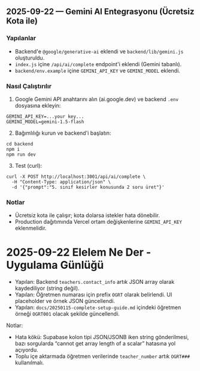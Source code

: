 ## 2025-09-22 — Gemini AI Entegrasyonu (Ücretsiz Kota ile)

### Yapılanlar
- Backend'e `@google/generative-ai` eklendi ve `backend/lib/gemini.js` oluşturuldu.
- `index.js` içine `/api/ai/complete` endpoint'i eklendi (Gemini tabanlı).
- `backend/env.example` içine `GEMINI_API_KEY` ve `GEMINI_MODEL` eklendi.

### Nasıl Çalıştırılır
1) Google Gemini API anahtarını alın (ai.google.dev) ve backend `.env` dosyasına ekleyin:
```
GEMINI_API_KEY=...your key...
GEMINI_MODEL=gemini-1.5-flash
```
2) Bağımlılığı kurun ve backend'i başlatın:
```
cd backend
npm i
npm run dev
```
3) Test (curl):
```
curl -X POST http://localhost:3001/api/ai/complete \
  -H "Content-Type: application/json" \
  -d '{"prompt":"5. sınıf kesirler konusunda 2 soru üret"}'
```

### Notlar
- Ücretsiz kota ile çalışır; kota dolarsa istekler hata dönebilir.
- Production dağıtımında Vercel ortam değişkenlerine `GEMINI_API_KEY` eklenmelidir.

# 2025-09-22 Elelem Ne Der - Uygulama Günlüğü

- Yapılan: Backend `teachers.contact_info` artık JSON array olarak kaydediliyor (string değil).
- Yapılan: Öğretmen numarası için prefix `OGRT` olarak belirlendi. UI placeholder ve örnek JSON güncellendi.
- Yapılan: `docs/20250115-complete-setup-guide.md` içindeki öğretmen örneği `OGRT001` olacak şekilde güncellendi.

Notlar:
- Hata kökü: Supabase kolon tipi JSON/JSONB iken string gönderilmesi, bazı sorgularda “cannot get array length of a scalar” hatasına yol açıyordu.
- Toplu içe aktarmada öğretmen verilerinde `teacher_number` artık `OGRT###` kullanılmalı.
